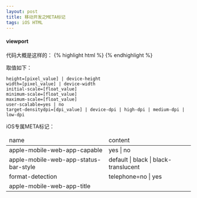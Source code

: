 ```yaml
---
layout: post
title: 移动开发之META标记
tags: iOS HTML
---
```


#### viewport
代码大概是这样的：
{% highlight html %}
<meta name="viewport" content="width=device-width, initial-scale=1">
{% endhighlight %}

<!--more-->

取值如下：

    height=[pixel_value] | device-height
    width=[pixel_value] | device-width
    initial-scale=[float_value]
    minimum-scale=[float_value]
    maximum-scale=[float_value]
    user-scalable=yes | no
    target-densitydpi=[dpi_value] | device-dpi | high-dpi | medium-dpi | low-dpi

iOS专属META标记：

<table class="table table-striped table-bordered">
  <thead>
    <tr>
      <td>name</td>
      <td>content</td>
    </tr>
  </thead>
  <tbody>
    <tr>
      <td>apple-mobile-web-app-capable</td>
      <td>yes | no</td>
    </tr>
    <tr>
      <td>apple-mobile-web-app-status-bar-style</td>
      <td>default | black | black-translucent</td>
    </tr>
    <tr>
      <td>format-detection</td>
      <td>telephone=no | yes</td>
    </tr>
    <tr>
      <td>apple-mobile-web-app-title</td>
      <td></td>
    </tr>
  </tbody>
</table>
    